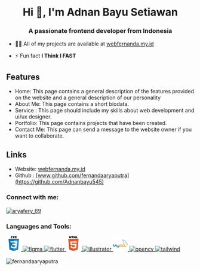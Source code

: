 <h1 align="center">Hi 👋, I'm Adnan Bayu Setiawan</h1>
<h3 align="center">A passionate frontend developer from Indonesia</h3>

- 👨‍💻 All of my projects are available at [webfernanda.my.id](https://abayyu.my.id)

- ⚡ Fun fact **I Think I FAST**

## Features

- Home: This page contains a general description of the features provided on the website and a general description of our personality
- About Me: This page contains a short biodata.
- Service : This page should include my skills about web development and ui/ux designer.
- Portfolio: This page contains projects that have been created.
- Contact Me: This page can send a message to the website owner if you want to collaborate.

## Links

- Website: [webfernanda.my.id](http://abayyu.my.id)
- Github : [www.github.com/fernandaaryaputra](https://github.com/Adnanbayu545)

<h3 align="left">Connect with me:</h3>
<p align="left">
<a href="https://instagram.com/aryafery_69" target="blank"><img align="center" src="https://raw.githubusercontent.com/rahuldkjain/github-profile-readme-generator/master/src/images/icons/Social/instagram.svg" alt="aryafery_69" height="30" width="40" /></a>
</p>

<h3 align="left">Languages and Tools:</h3>
<p align="left"> <a href="https://www.w3schools.com/css/" target="_blank" rel="noreferrer"> <img src="https://raw.githubusercontent.com/devicons/devicon/master/icons/css3/css3-original-wordmark.svg" alt="css3" width="40" height="40"/> </a> <a href="https://www.figma.com/" target="_blank" rel="noreferrer"> <img src="https://www.vectorlogo.zone/logos/figma/figma-icon.svg" alt="figma" width="40" height="40"/> </a> <a href="https://flutter.dev" target="_blank" rel="noreferrer"> <img src="https://www.vectorlogo.zone/logos/flutterio/flutterio-icon.svg" alt="flutter" width="40" height="40"/> </a> <a href="https://www.w3.org/html/" target="_blank" rel="noreferrer"> <img src="https://raw.githubusercontent.com/devicons/devicon/master/icons/html5/html5-original-wordmark.svg" alt="html5" width="40" height="40"/> </a> <a href="https://www.adobe.com/in/products/illustrator.html" target="_blank" rel="noreferrer"> <img src="https://www.vectorlogo.zone/logos/adobe_illustrator/adobe_illustrator-icon.svg" alt="illustrator" width="40" height="40"/> </a> <a href="https://www.mysql.com/" target="_blank" rel="noreferrer"> <img src="https://raw.githubusercontent.com/devicons/devicon/master/icons/mysql/mysql-original-wordmark.svg" alt="mysql" width="40" height="40"/> </a> <a href="https://opencv.org/" target="_blank" rel="noreferrer"> <img src="https://www.vectorlogo.zone/logos/opencv/opencv-icon.svg" alt="opencv" width="40" height="40"/> </a> <a href="https://tailwindcss.com/" target="_blank" rel="noreferrer"> <img src="https://www.vectorlogo.zone/logos/tailwindcss/tailwindcss-icon.svg" alt="tailwind" width="40" height="40"/> </a> </p>

<p><img align="center" src="https://github-readme-stats.vercel.app/api/top-langs?username=fernandaaryaputra&show_icons=true&locale=en&layout=compact" alt="fernandaaryaputra" /></p>
